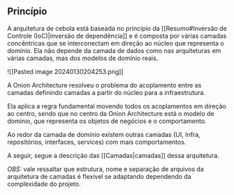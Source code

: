 ## Princípio
A arquitetura de cebola está baseada no princípio da [[Resumo#Inversão de Controle (IoC)|inversão de dependência]] e é composta por várias camadas concêntricas que se interconectam em direção ao núcleo que representa o domínio. Ela não depende da camada de dados como nas arquiteturas em várias camadas, mas dos modelos de domínio reais.

![[Pasted image 20240130204253.png]]

A Onion Architecture resolveu o problema do acoplamento entre as camadas definindo camadas a partir do núcleo para a infraestrutura.

Ela aplica a regra fundamental movendo todos os acoplamentos em direção ao centro, sendo que no centro da Onion Architecture está o modelo de domínio, que representa os objetos de negócios e o comportamento.

Ao redor da camada de domínio existem outras camadas (UI, Infra, repositórios, interfaces, services) com mais comportamentos.

A seguir, segue a descrição das [[Camadas|camadas]] dessa arquitetura.

*OBS:* vale ressaltar que estrutura, nome e separação de arquivos da arquitetura de camadas é flexível se adaptando dependendo da complexidade do projeto.